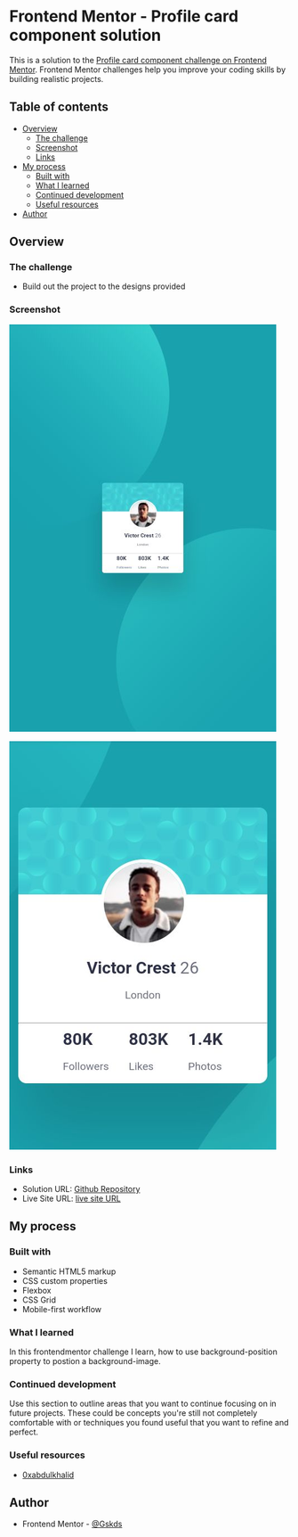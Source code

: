 # Frontend Mentor - Profile card component solution

This is a solution to the [Profile card component challenge on Frontend Mentor](https://www.frontendmentor.io/challenges/profile-card-component-cfArpWshJ). Frontend Mentor challenges help you improve your coding skills by building realistic projects. 

## Table of contents

- [Overview](#overview)
  - [The challenge](#the-challenge)
  - [Screenshot](#screenshot)
  - [Links](#links)
- [My process](#my-process)
  - [Built with](#built-with)
  - [What I learned](#what-i-learned)
  - [Continued development](#continued-development)
  - [Useful resources](#useful-resources)
- [Author](#author)

## Overview

### The challenge

- Build out the project to the designs provided

### Screenshot

![](/images/screenshot-desktop.jpg)

![](/images/screenshot-mobile.jpg)

### Links

- Solution URL: [Github Repository](https://github.com/Gskds/profile-card-component-main)
- Live Site URL: [live site URL](https://transcendent-marzipan-53130e.netlify.app/)

## My process

### Built with

- Semantic HTML5 markup
- CSS custom properties
- Flexbox
- CSS Grid
- Mobile-first workflow

### What I learned
In this frontendmentor challenge I learn, how to use background-position property to postion a background-image.

### Continued development

Use this section to outline areas that you want to continue focusing on in future projects. These could be concepts you're still not completely comfortable with or techniques you found useful that you want to refine and perfect.

### Useful resources

- [0xabdulkhalid](https://github.com/0xabdulkhalid/profile-card-component/blob/main/styles.css)

## Author

- Frontend Mentor - [@Gskds](https://www.frontendmentor.io/profile/Gskds)
